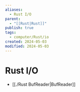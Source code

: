```yaml
---
aliases:
  - Rust I/O
parent:
  - "[[Rust|Rust]]"
publish: true
tags:
  - computer/Rust/io
created: 2024-05-03
modified: 2024-05-03
---
```

# Rust I/O
- [[./Rust BufReader|BufReader]]